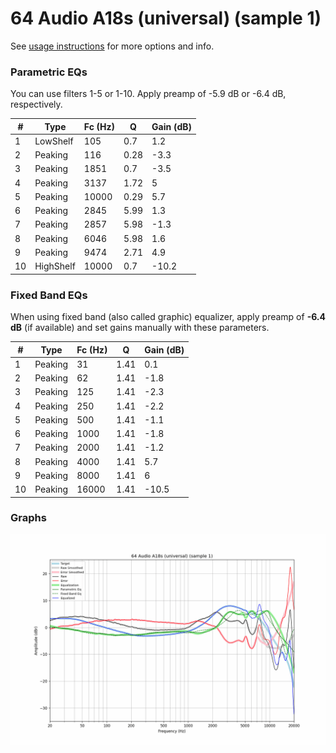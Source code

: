 # 64 Audio A18s (universal) (sample 1)
See [usage instructions](https://github.com/jaakkopasanen/AutoEq#usage) for more options and info.

### Parametric EQs
You can use filters 1-5 or 1-10. Apply preamp of -5.9 dB or -6.4 dB, respectively.

|   # | Type      |   Fc (Hz) |    Q |   Gain (dB) |
|-----|-----------|-----------|------|-------------|
|   1 | LowShelf  |       105 | 0.7  |         1.2 |
|   2 | Peaking   |       116 | 0.28 |        -3.3 |
|   3 | Peaking   |      1851 | 0.7  |        -3.5 |
|   4 | Peaking   |      3137 | 1.72 |         5   |
|   5 | Peaking   |     10000 | 0.29 |         5.7 |
|   6 | Peaking   |      2845 | 5.99 |         1.3 |
|   7 | Peaking   |      2857 | 5.98 |        -1.3 |
|   8 | Peaking   |      6046 | 5.98 |         1.6 |
|   9 | Peaking   |      9474 | 2.71 |         4.9 |
|  10 | HighShelf |     10000 | 0.7  |       -10.2 |

### Fixed Band EQs
When using fixed band (also called graphic) equalizer, apply preamp of **-6.4 dB** (if available) and set gains manually with these parameters.

|   # | Type    |   Fc (Hz) |    Q |   Gain (dB) |
|-----|---------|-----------|------|-------------|
|   1 | Peaking |        31 | 1.41 |         0.1 |
|   2 | Peaking |        62 | 1.41 |        -1.8 |
|   3 | Peaking |       125 | 1.41 |        -2.3 |
|   4 | Peaking |       250 | 1.41 |        -2.2 |
|   5 | Peaking |       500 | 1.41 |        -1.1 |
|   6 | Peaking |      1000 | 1.41 |        -1.8 |
|   7 | Peaking |      2000 | 1.41 |        -1.2 |
|   8 | Peaking |      4000 | 1.41 |         5.7 |
|   9 | Peaking |      8000 | 1.41 |         6   |
|  10 | Peaking |     16000 | 1.41 |       -10.5 |

### Graphs
![](./64%20Audio%20A18s%20(universal)%20(sample%201).png)
